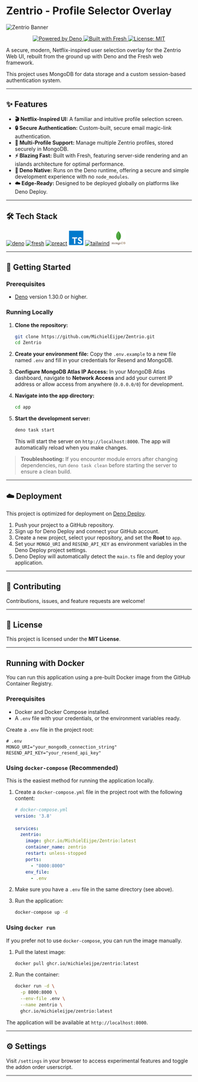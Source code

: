 # Zentrio - Profile Selector Overlay

![Zentrio Banner](https://placehold.co/1200x440/141414/00D4B8?text=Zentrio)

<p align="center">
  <a href="https://deno.land">
    <img src="https://img.shields.io/badge/powered%20by-Deno-black?style=for-the-badge&logo=deno" alt="Powered by Deno">
  </a>
   <a href="https://fresh.deno.dev">
    <img src="https://img.shields.io/badge/built%20with-Fresh-green?style=for-the-badge&logo=deno" alt="Built with Fresh">
  </a>
  <a href="https://opensource.org/licenses/MIT">
    <img src="https://img.shields.io/badge/License-MIT-blue.svg?style=for-the-badge" alt="License: MIT">
  </a>
</p>

A secure, modern, Netflix-inspired user selection overlay for the Zentrio Web UI, rebuilt from the ground up with Deno and the Fresh web framework.

This project uses MongoDB for data storage and a custom session-based authentication system.

---

## ✨ Features

*   **🎬 Netflix-Inspired UI:** A familiar and intuitive profile selection screen.
*   **🔒 Secure Authentication:** Custom-built, secure email magic-link authentication.
*   **👤 Multi-Profile Support:** Manage multiple Zentrio profiles, stored securely in MongoDB.
*   **⚡️ Blazing Fast:** Built with Fresh, featuring server-side rendering and an islands architecture for optimal performance.
*   **🦕 Deno Native:** Runs on the Deno runtime, offering a secure and simple development experience with no `node_modules`.
*   **☁️ Edge-Ready:** Designed to be deployed globally on platforms like Deno Deploy.

---

## 🛠️ Tech Stack

<p align="left">
  <a href="https://deno.land/" target="_blank" rel="noreferrer"><img src="https://raw.githubusercontent.com/devicons/devicon/master/icons/deno/deno-original-wordmark.svg" alt="deno" width="40" height="40"/></a>
  <a href="https://fresh.deno.dev/" target="_blank" rel="noreferrer"><img src="https://fresh.deno.dev/logo.svg" alt="fresh" width="40" height="40"/></a>
  <a href="https://preactjs.com/" target="_blank" rel="noreferrer"><img src="https://raw.githubusercontent.com/devicons/devicon/master/icons/preact/preact-original.svg" alt="preact" width="40" height="40"/></a>
  <a href="https://www.typescriptlang.org/" target="_blank" rel="noreferrer"><img src="https://raw.githubusercontent.com/devicons/devicon/master/icons/typescript/typescript-original.svg" alt="typescript" width="40" height="40"/></a>
  <a href="https://tailwindcss.com/" target="_blank" rel="noreferrer"><img src="https://www.vectorlogo.zone/logos/tailwindcss/tailwindcss-icon.svg" alt="tailwind" width="40" height="40"/></a>
  <a href="https://www.mongodb.com/" target="_blank" rel="noreferrer"><img src="https://raw.githubusercontent.com/devicons/devicon/master/icons/mongodb/mongodb-original-wordmark.svg" alt="mongodb" width="40" height="40"/></a>
</p>

---

## 🚀 Getting Started

### Prerequisites

*   [Deno](https://deno.land/manual/getting_started/installation) version 1.30.0 or higher.

### Running Locally

1.  **Clone the repository:**
    ```sh
    git clone https://github.com/MichielEijpe/Zentrio.git
    cd Zentrio
    ```

2.  **Create your environment file:**
    Copy the `.env.example` to a new file named `.env` and fill in your credentials for Resend and MongoDB.

3.  **Configure MongoDB Atlas IP Access:**
    In your MongoDB Atlas dashboard, navigate to **Network Access** and add your current IP address or allow access from anywhere (`0.0.0.0/0`) for development.

4.  **Navigate into the app directory:**
    ```sh
    cd app
    ```

5.  **Start the development server:**
    ```sh
    deno task start
    ```
    This will start the server on `http://localhost:8000`. The app will automatically reload when you make changes.

> **Troubleshooting:** If you encounter module errors after changing dependencies, run `deno task clean` before starting the server to ensure a clean build.

---

## ☁️ Deployment

This project is optimized for deployment on [Deno Deploy](https://deno.com/deploy).

1.  Push your project to a GitHub repository.
2.  Sign up for Deno Deploy and connect your GitHub account.
3.  Create a new project, select your repository, and set the **Root** to `app`.
4.  Set your `MONGO_URI` and `RESEND_API_KEY` as environment variables in the Deno Deploy project settings.
5.  Deno Deploy will automatically detect the `main.ts` file and deploy your application.

---

## 🤝 Contributing

Contributions, issues, and feature requests are welcome!

---

## 📜 License

This project is licensed under the **MIT License**.

---

## Running with Docker

You can run this application using a pre-built Docker image from the GitHub Container Registry.

### Prerequisites

- Docker and Docker Compose installed.
- A `.env` file with your credentials, or the environment variables ready.

Create a `.env` file in the project root:

```env
# .env
MONGO_URI="your_mongodb_connection_string"
RESEND_API_KEY="your_resend_api_key"
```

### Using `docker-compose` (Recommended)

This is the easiest method for running the application locally.

1.  Create a `docker-compose.yml` file in the project root with the following content:

    ```yaml
    # docker-compose.yml
    version: '3.8'

    services:
      zentrio:
        image: ghcr.io/MichielEijpe/Zentrio:latest
        container_name: zentrio
        restart: unless-stopped
        ports:
          - "8000:8000"
        env_file:
          - .env
    ```

2.  Make sure you have a `.env` file in the same directory (see above).

3.  Run the application:
    ```sh
    docker-compose up -d
    ```

### Using `docker run`

If you prefer not to use `docker-compose`, you can run the image manually.

1.  Pull the latest image:
    ```sh
    docker pull ghcr.io/michieleijpe/zentrio:latest
    ```

2.  Run the container:
    ```sh
    docker run -d \
      -p 8000:8000 \
      --env-file .env \
      --name zentrio \
      ghcr.io/michieleijpe/zentrio:latest
    ```

The application will be available at `http://localhost:8000`.

---

## ⚙️ Settings

Visit `/settings` in your browser to access experimental features and toggle the addon order userscript.

---
